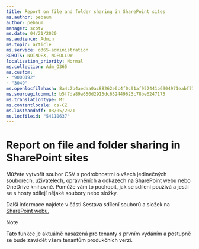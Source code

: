 ```yaml
---
title: Report on file and folder sharing in SharePoint sites
ms.author: pebaum
author: pebaum
manager: scotv
ms.date: 04/21/2020
ms.audience: Admin
ms.topic: article
ms.service: o365-administration
ROBOTS: NOINDEX, NOFOLLOW
localization_priority: Normal
ms.collection: Adm_O365
ms.custom:
- "9000192"
- "3049"
ms.openlocfilehash: 8a4c2b4aedaa0ac88262e6c4f0c91af952441b6904971eabf774c2a8b7b58042
ms.sourcegitcommit: b5f7da89a650d2915dc652449623c78be6247175
ms.translationtype: MT
ms.contentlocale: cs-CZ
ms.lasthandoff: 08/05/2021
ms.locfileid: "54110637"
---
```

# <a name="report-on-file-and-folder-sharing-in-sharepoint-sites"></a>Report on file and folder sharing in SharePoint sites

Můžete vytvořit soubor CSV s podrobnostmi o všech jedinečných souborech, uživatelech, oprávněních a odkazech na SharePoint webu nebo OneDrive knihovně. Pomůže vám to pochopit, jak se sdílení používá a jestli se s hosty sdílejí nějaké soubory nebo složky.

Další informace najdete v části Sestava sdílení souborů a složek na [SharePoint webu.](https://docs.microsoft.com/sharepoint/sharing-reports)

> [!NOTE]
> Tato funkce je aktuálně nasazená pro tenanty s prvním vydáním a postupně se bude zavádět všem tenantům produkčních verzí.